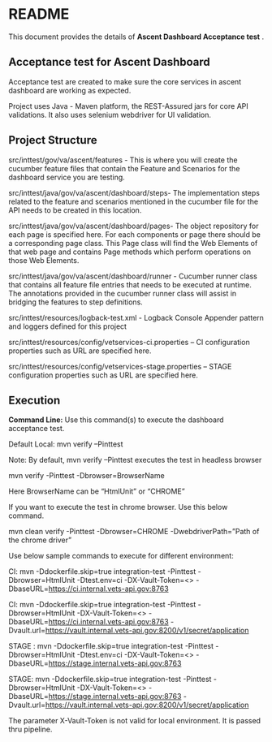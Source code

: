 # README #

This document provides the details of **Ascent Dashboard Acceptance test** .

## Acceptance test for Ascent Dashboard ##
Acceptance test are created to make sure the core services in ascent dashboard are working as expected.

Project uses Java - Maven platform, the REST-Assured jars for core API validations. It also uses selenium webdriver for UI validation.

## Project Structure ##

src/inttest/gov/va/ascent/features - This is where you will create the cucumber feature files that contain the Feature and Scenarios for the dashboard service you are testing.

src/inttest/java/gov/va/ascent/dashboard/steps- The implementation steps related to the feature and scenarios mentioned in the cucumber file for the API needs to be created in this location.

src/inttest/java/gov/va/ascent/dashboard/pages-  The object repository for each page is specified here. For each components or page there should be a corresponding page class. This Page class will find the Web Elements of that web page and contains Page methods which perform operations on those Web Elements.

src/inttest/java/gov/va/ascent/dashboard/runner - Cucumber runner class that contains all feature file entries that needs to be executed at runtime. The annotations provided in the cucumber runner class will assist in bridging the features to step definitions.

src/inttest/resources/logback-test.xml - Logback Console Appender pattern and loggers defined for this project

src/inttest/resources/config/vetservices-ci.properties – CI configuration properties such as URL are specified here.

src/inttest/resources/config/vetservices-stage.properties – STAGE configuration properties such as URL are specified here.

## Execution ##
**Command Line:** Use this command(s) to execute the dashboard acceptance test. 

Default Local: mvn verify –Pinttest

Note: By default, mvn verify –Pinttest executes the test in headless browser

mvn verify -Pinttest -Dbrowser=BrowserName

Here BrowserName  can be “HtmlUnit” or “CHROME”

If you want to execute the test in chrome browser. Use this below command. 

mvn clean verify -Pinttest -Dbrowser=CHROME -DwebdriverPath=”Path of the chrome driver”

Use below sample commands to execute for different environment:

CI: mvn -Ddockerfile.skip=true integration-test -Pinttest -Dbrowser=HtmlUnit -Dtest.env=ci -DX-Vault-Token=<> -DbaseURL=https://ci.internal.vets-api.gov:8763

CI: mvn -Ddockerfile.skip=true integration-test -Pinttest -Dbrowser=HtmlUnit -DX-Vault-Token=<>  -DbaseURL=https://ci.internal.vets-api.gov:8763 -Dvault.url=https://vault.internal.vets-api.gov:8200/v1/secret/application

STAGE : mvn -Ddockerfile.skip=true integration-test -Pinttest -Dbrowser=HtmlUnit -Dtest.env=ci -DX-Vault-Token=<>  -DbaseURL=https://stage.internal.vets-api.gov:8763

STAGE: mvn -Ddockerfile.skip=true integration-test -Pinttest -Dbrowser=HtmlUnit -DX-Vault-Token=<>  -DbaseURL=https://stage.internal.vets-api.gov:8763 -Dvault.url=https://vault.internal.vets-api.gov:8200/v1/secret/application

The parameter X-Vault-Token is not valid for local environment. It is passed thru pipeline. 
